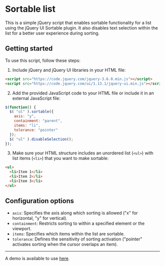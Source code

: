 # Sortable list

This is a simple jQuery script that enables sortable functionality for a list using the jQuery UI Sortable plugin. It also disables text selection within the list for a better user experience during sorting.

## Getting started

To use this script, follow these steps:

1. Include jQuery and jQuery UI libraries in your HTML file:

```html
<script src="https://code.jquery.com/jquery-3.6.0.min.js"></script>
<script src="https://code.jquery.com/ui/1.13.1/jquery-ui.min.js"></script>
```

2. Add the provided JavaScript code to your HTML file or include it in an external JavaScript file:

``` javascript
$(function() {
  $( "ul" ).sortable({ 
    axis: "y",
    containment: "parent",
    items: "li",
    tolerance: "pointer"
  });
  $( "ul" ).disableSelection();
});
```

3. Make sure your HTML structure includes an unordered list (`<ul>`) with list items (`<li>`) that you want to make sortable:

```html
<ul>
  <li>Item 1</li>
  <li>Item 2</li>
  <li>Item 3</li>
</ul>
```

## Configuration options

- `axis`: Specifies the axis along which sorting is allowed ("x" for horizontal, "y" for vertical).
- `containment`: Restricts sorting to within a specified element or the viewport.
- `items`: Specifies which items within the list are sortable.
- `tolerance`: Defines the sensitivity of sorting activation ("pointer" activates sorting when the cursor overlaps an item).

---

A demo is available to use [here](https://codepen.io/maesangaline/pen/ZEjLpdO).
